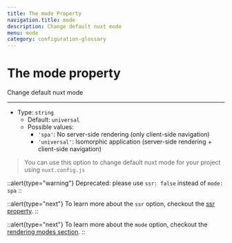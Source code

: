```yaml
---
title: The mode Property
navigation.title: mode
description: Change default nuxt mode
menu: mode
category: configuration-glossary
---
```

# The mode property

Change default nuxt mode

---

- Type: `string`
  - Default: `universal`
  - Possible values:
    - `'spa'`: No server-side rendering (only client-side navigation)
    - `'universal'`: Isomorphic application (server-side rendering + client-side navigation)

> You can use this option to change default nuxt mode for your project using `nuxt.config.js`

::alert{type="warning"}
Deprecated: please use `ssr: false` instead of `mode: spa`
::

::alert{type="next"}
To learn more about the `ssr` option, checkout the [ssr property](/docs/configuration-glossary/configuration-ssr).
::

::alert{type="next"}
To learn more about the `mode` option, checkout the [rendering modes section](/docs/features/rendering-modes).
::

